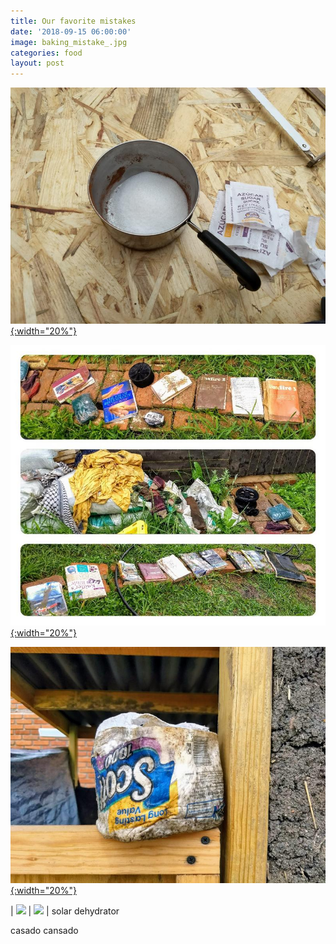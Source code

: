 ```yaml
---
title: Our favorite mistakes
date: '2018-09-15 06:00:00'
image: baking_mistake_.jpg
categories: food
layout: post
---
```


[![](/images/sugar_mistake_.jpg){:width="20%"}](/images/sugar_mistake.jpg)

[![](/images/ruined_.jpg){:width="20%"}](/images/ruined.jpg)


[![](/images/tp_ruin2_.jpg){:width="20%"}](/images/tp_ruin2.jpg)


| [![](/images/_.jpg)](/images/.jpg) | [![](/images/_.jpg)](/images/.jpg) | solar dehydrator

casado cansado